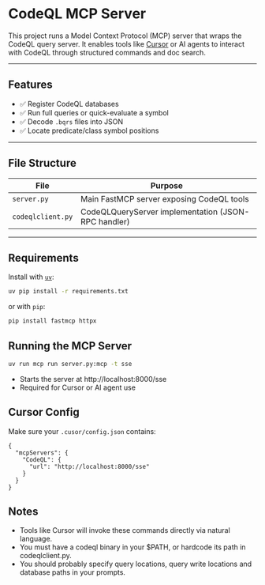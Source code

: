 # CodeQL MCP Server

This project runs a Model Context Protocol (MCP) server that wraps the CodeQL query server. It enables tools like [Cursor](https://cursor.sh/) or AI agents to interact with CodeQL through structured commands and doc search.

---

##  Features

- ✅ Register CodeQL databases  
- ✅ Run full queries or quick-evaluate a symbol  
- ✅ Decode `.bqrs` files into JSON  
- ✅ Locate predicate/class symbol positions  

---

##  File Structure

| File              | Purpose                                             |
|-------------------|-----------------------------------------------------|
| `server.py`       | Main FastMCP server exposing CodeQL tools           |
| `codeqlclient.py` | CodeQLQueryServer implementation (JSON-RPC handler) |

---

##  Requirements

Install with [`uv`](https://github.com/astral-sh/uv):

```bash
uv pip install -r requirements.txt
```

or with `pip`:
```bash
pip install fastmcp httpx
```

## Running the MCP Server
```bash
uv run mcp run server.py:mcp -t sse
```
- Starts the server at http://localhost:8000/sse
- Required for Cursor or AI agent use

## Cursor Config
Make sure your `.cusor/config.json` contains:
```
{
  "mcpServers": {
    "CodeQL": {
      "url": "http://localhost:8000/sse"
    }
  }
}
```

## Notes
- Tools like Cursor will invoke these commands directly via natural language.
- You must have a codeql binary in your $PATH, or hardcode its path in codeqlclient.py.
- You should probably specify query locations, query write locations and database paths in your prompts.


